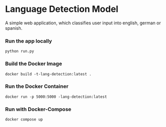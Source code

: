 # Language Detection Model

A simple  web application, which classifies user input into english, german or spanish.

### Run the app locally

    python run.py

### Build the Docker Image

    docker build -t-lang-detection:latest .

### Run the Docker Container

    docker run -p 5000:5000 -lang-detection:latest

### Run with Docker-Compose

    docker compose up
